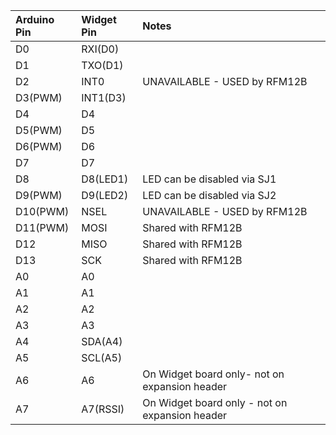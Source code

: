 |Arduino Pin  | Widget Pin | Notes|
|:------------|:-----------|:-----|
|D0|RXI(D0)|  |
|D1|TXO(D1)|  |
|D2|INT0|UNAVAILABLE - USED by RFM12B|
|D3(PWM)|INT1(D3)|  |
|D4|D4|  |
|D5(PWM)|D5|  |
|D6(PWM)|D6|  |
|D7|D7|  |
|D8|D8(LED1)|LED can be disabled via SJ1 |
|D9(PWM)|D9(LED2)|LED can be disabled via SJ2 |
|D10(PWM)|NSEL|UNAVAILABLE - USED by RFM12B|
|D11(PWM)|MOSI|Shared with RFM12B|
|D12|MISO|Shared with RFM12B|
|D13|SCK |Shared with RFM12B|
|A0|A0|  |
|A1|A1|  |
|A2|A2|  |
|A3|A3|  |
|A4|SDA(A4)|  |
|A5|SCL(A5)|  |
|A6|A6|On Widget board only- not on expansion header|
|A7|A7(RSSI)|On Widget board only - not on expansion header |